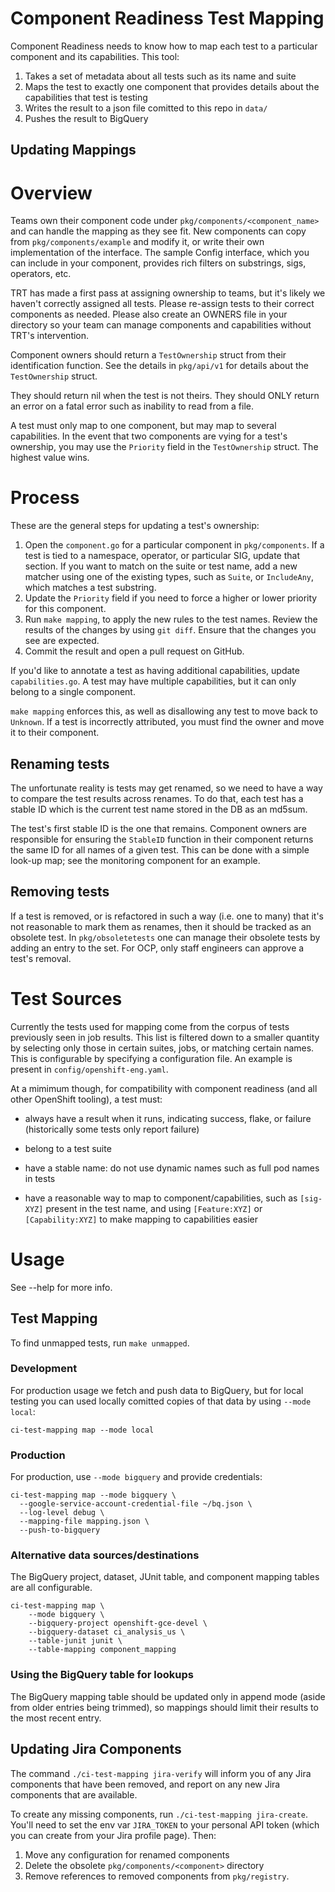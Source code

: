 # Component Readiness Test Mapping

Component Readiness needs to know how to map each test to a particular
component and its capabilities. This tool:

1. Takes a set of metadata about all tests such as its name and suite
2. Maps the test to exactly one component that provides details about the capabilities that test is testing
3. Writes the result to a json file comitted to this repo in `data/`
4. Pushes the result to BigQuery

## Updating Mappings

# Overview

Teams own their component code under `pkg/components/<component_name>`
and can handle the mapping as they see fit. New components can copy from
`pkg/components/example` and modify it, or write their own
implementation of the interface. The sample Config interface, which you
can include in your component, provides rich filters on substrings,
sigs, operators, etc.

TRT has made a first pass at assigning ownership to teams, but it's
likely we haven't correctly assigned all tests. Please re-assign tests
to their correct components as needed.  Please also create an OWNERS
file in your directory so your team can manage components and
capabilities without TRT's intervention.

Component owners should return a `TestOwnership` struct from their
identification function. See the details in `pkg/api/v1` for details
about the `TestOwnership` struct.

They should return nil when the test is not theirs.  They should ONLY
return an error on a fatal error such as inability to read from a file.

A test must only map to one component, but may map to several
capabilities.  In the event that two components are vying for a test's
ownership, you may use the `Priority` field in the `TestOwnership`
struct.  The highest value wins.

# Process

These are the general steps for updating a test's ownership:

1. Open the `component.go` for a particular component in
   `pkg/components`. If a test is tied to a namespace, operator, or
   particular SIG, update that section. If you want to match on the
   suite or test name, add a new matcher using one of the existing
   types, such as `Suite`, or `IncludeAny`, which matches a test
   substring.
2. Update the `Priority` field if you need to force a higher or lower
   priority for this component.
3. Run `make mapping`, to apply the new rules to the test names. Review
   the results of the changes by using `git diff`.  Ensure that the
   changes you see are expected.
4. Commit the result and open a pull request on GitHub.

If you'd like to annotate a test as having additional capabilities,
update `capabilities.go`. A test may have multiple capabilities, but it
can only belong to a single component.

`make mapping` enforces this, as well as disallowing any test to move
back to `Unknown`. If a test is incorrectly attributed, you must find
the owner and move it to their component.

## Renaming tests

The unfortunate reality is tests may get renamed, so we need to have a
way to compare the test results across renames. To do that, each test
has a stable ID which is the current test name stored in the DB as an
md5sum.

The test's first stable ID is the one that remains. Component owners are
responsible for ensuring the `StableID` function in their component
returns the same ID for all names of a given test. This can be done with
a simple look-up map; see the monitoring component for an example.

## Removing tests

If a test is removed, or is refactored in such a way (i.e. one to many)
that it's not reasonable to mark them as renames, then it should be
tracked as an obsolete test. In `pkg/obsoletetests` one can manage their
obsolete tests by adding an entry to the set.  For OCP, only staff
engineers can approve a test's removal.

# Test Sources

Currently the tests used for mapping come from the corpus of tests
previously seen in job results. This list is filtered down to a
smaller quantity by selecting only those in certain suites, jobs, or
matching certain names.  This is configurable by specifying a
configuration file. An example is present in
`config/openshift-eng.yaml`.

At a mimimum though, for compatibility with component readiness (and all
other OpenShift tooling), a test must:

* always have a result when it runs, indicating success, flake, or failure (historically some tests only report failure)

* belong to a test suite

* have a stable name: do not use dynamic names such as full pod names in tests

* have a reasonable way to map to component/capabilities, such as `[sig-XYZ]` present in the test name, and using `[Feature:XYZ]` or `[Capability:XYZ]` to make mapping to capabilities easier

# Usage

See --help for more info.

## Test Mapping

To find unmapped tests, run `make unmapped`.

### Development

For production usage we fetch and push data to BigQuery, but for local
testing you can used locally comitted copies of that data by using
`--mode local`:

```
ci-test-mapping map --mode local
```

### Production

For production, use `--mode bigquery` and provide credentials:

```
ci-test-mapping map --mode bigquery \
  --google-service-account-credential-file ~/bq.json \
  --log-level debug \
  --mapping-file mapping.json \
  --push-to-bigquery
```

### Alternative data sources/destinations

The BigQuery project, dataset, JUnit table, and component mapping tables
are all configurable.

```
ci-test-mapping map \
    --mode bigquery \
    --bigquery-project openshift-gce-devel \
    --bigquery-dataset ci_analysis_us \
    --table-junit junit \
    --table-mapping component_mapping
```

### Using the BigQuery table for lookups

The BigQuery mapping table should be updated only in append mode (aside from
older entries being trimmed), so mappings should limit their results to the
most recent entry.

## Updating Jira Components

The command `./ci-test-mapping jira-verify` will inform you of any Jira
components that have been removed, and report on any new Jira components
that are available.

To create any missing components, run `./ci-test-mapping jira-create`.
You'll need to set the env var `JIRA_TOKEN` to your personal API token
(which you can create from your Jira profile page). Then:

1. Move any configuration for renamed components
2. Delete the obsolete `pkg/components/<component>` directory
3. Remove references to removed components from `pkg/registry`.
